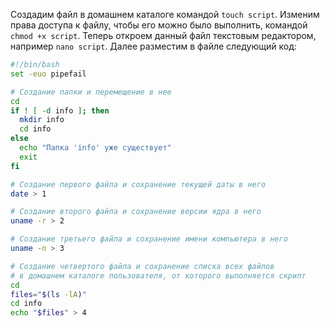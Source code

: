 Создадим файл в домашнем каталоге командой `touch script`.
Изменим права доступа к файлу, чтобы его можно было выполнить, командой `chmod +x script`.
Теперь откроем данный файл текстовым редактором, например `nano script`.
Далее разместим в файле следующий код:
```bash
#!/bin/bash
set -euo pipefail

# Создание папки и перемещение в нее
cd
if ! [ -d info ]; then
  mkdir info
  cd info
else
  echo "Папка 'info' уже существует"
  exit
fi

# Создание первого файла и сохранение текущей даты в него
date > 1

# Создание второго файла и сохранение версии ядра в него
uname -r > 2

# Создание третьего файла и сохранение имени компьютера в него
uname -n > 3

# Создание четвертого файла и сохранение списка всех файлов
# в домашнем каталоге пользователя, от которого выполняется скрипт
cd
files="$(ls -lA)"
cd info
echo "$files" > 4
```
